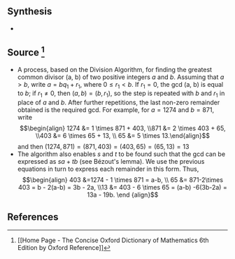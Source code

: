 ## Synthesis
- 
## Source [^1]
- A process, based on the Division Algorithm, for finding the greatest common divisor (a, b) of two positive integers $a$ and $b$. Assuming that $a > b$, write $a = bq_1 + r_1$, where $0 \le r_1 \lt b$. If $r_1 = 0$, the gcd (a, b) is equal to $b$; if $r_1 \ne 0$, then $(a,b) = (b,r_1)$, so the step is repeated with $b$ and $r_1$ in place of $a$ and $b$. After further repetitions, the last non-zero remainder obtained is the required gcd. For example, for $a = 1274$ and $b = 871$, write $$\begin{align} 1274 &= 1 \times 871 + 403, \\871 &= 2 \times 403 + 65, \\403 &= 6 \times 65 + 13, \\ 65 &= 5 \times 13.\end{align}$$and then $(1274, 871) = (871,403) = (403,65) = (65,13) = 13$ 
- The algorithm also enables $s$ and $t$ to be found such that the gcd can be expressed as $sa + tb$ (see Bézout's lemma). We use the previous equations in turn to express each remainder in this form. Thus, $$\begin{align} 403 &=1274 - 1 \times 871 = a-b, \\ 65 &= 871-2\times 403 = b - 2(a-b) = 3b - 2a, \\13 &= 403 - 6 \times 65 = (a-b) -6(3b-2a) = 13a - 19b.  \end {align}$$
## References

[^1]: [[Home Page - The Concise Oxford Dictionary of Mathematics 6th Edition by Oxford Reference]]